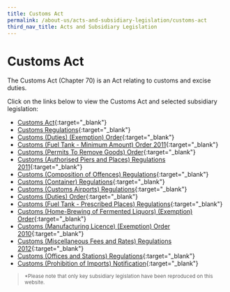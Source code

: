 ```yaml
---
title: Customs Act
permalink: /about-us/acts-and-subsidiary-legislation/customs-act
third_nav_title: Acts and Subsidiary Legislation
---
```


# Customs Act
The Customs Act (Chapter 70) is an Act relating to customs and excise duties.

Click on the links below to view the Customs Act and selected subsidiary legislation:

+ [Customs Act](https://sso.agc.gov.sg/Act/CA1960){:target="_blank"}
+ [Customs Regulations](https://sso.agc.gov.sg/SL/CA1960-RG2?DocDate=20170220){:target="_blank"}
+ [Customs (Duties) (Exemption) Order](https://sso.agc.gov.sg/SL/CA1960-OR5?DocDate=20121228){:target="_blank"}
+ [Customs (Fuel Tank - Minimum Amount) Order 2011](https://sso.agc.gov.sg/SL/CA1960-S710-2011?DocDate=20111228){:target="_blank"}
+ [Customs (Permits To Remove Goods) Order](https://sso.agc.gov.sg/SL/CA1960-OR8?DocDate=20041231){:target="_blank"}
+ [Customs (Authorised Piers and Places) Regulations 2011](https://sso.agc.gov.sg/SL/CA1960-S708-2011?DocDate=20170220){:target="_blank"}
+ [Customs (Composition of Offences) Regulations](https://sso.agc.gov.sg/SL/CA1960-S549-2018){:target="_blank"}
+ [Customs (Container) Regulations](https://sso.agc.gov.sg/SL/CA1960-RG1?DocDate=20131010){:target="_blank"}
+ [Customs (Customs Airports) Regulations](https://sso.agc.gov.sg/SL/CA1960-RG4?DocDate=20121218){:target="_blank"}
+ [Customs (Duties) Order](https://sso.agc.gov.sg/SL/CA1960-OR4?DocDate=20180219){:target="_blank"}
+ [Customs (Fuel Tank - Prescribed Places) Regulations](https://sso.agc.gov.sg/SL/CA1960-RG9?DocDate=20041231){:target="_blank"}
+ [Customs (Home-Brewing of Fermented Liquors) (Exemption) Order](https://sso.agc.gov.sg/SL/CA1960-OR9?DocDate=20090831){:target="_blank"}
+ [Customs (Manufacturing Licence) (Exemption) Order 2010](https://sso.agc.gov.sg/SL/CA1960-S305-2010?DocDate=20110101){:target="_blank"}
+ [Customs (Miscellaneous Fees and Rates) Regulations 2012](https://sso.agc.gov.sg/SL/CA1960-S634-2012?DocDate=20131010){:target="_blank"}
+ [Customs (Offices and Stations) Regulations](https://sso.agc.gov.sg/SL/CA1960-RG7?DocDate=20141217){:target="_blank"}
+ [Customs (Prohibition of Imports) Notification](https://sso.agc.gov.sg/SL/CA1960-N1?DocDate=20070101){:target="_blank"}

> <sup>*Please note that only key subsidiary legislation have been reproduced on this website.<sup/>
